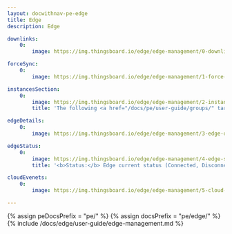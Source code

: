 ```yaml
---
layout: docwithnav-pe-edge
title: Edge 
description: Edge 

downlinks:
    0:
        image: https://img.thingsboard.io/edge/edge-management/0-downlinks-pe.webp

forceSync:
    0:
        image: https://img.thingsboard.io/edge/edge-management/1-force-sync-pe.webp

instancesSection:
    0:
        image: https://img.thingsboard.io/edge/edge-management/2-instances-pe.webp
        title: 'The following <a href="/docs/pe/user-guide/groups/" target="_blank">entity groups</a> and events can be managed: <ul><li><b>Manage edge user groups:</b> Organize and control user groups assigned to the Edge.</li><li><b>Manage edge asset groups:</b> Manage collections of assets (e.g., buildings, machines, or any other monitored entities) grouped at the Edge.</li><li><b>Manage edge device groups:</b> Administer groups of devices that are managed by the Edge.</li><li><b>Manage edge entity view groups:</b> Manage groups of entities filtered views (e.g., devices or assets) at the Edge to display specific subsets of data or contextual information. Read more about the Entity views in <a href="/docs/pe/user-guide/entity-views/" target="_blank">this article</a>.</li><li><b>Manage edge dashboard groups:</b> Manage groups of dashboards available at the Edge.</li><li><b>Manage edge scheduler events:</b> Define, configure, and manage scheduled events at the Edge. Read more about the Scheduler in <a href="/docs/pe/user-guide/scheduler/" target="_blank">this article</a>.</li><li><b>Manage edge rule chains:</b> Create, configure, and manage rule chains specifically for the Edge.</li><li><b>Manage edge integrations:</b> Configure and manage integrations at the Edge. Read more about the Platform Integrations in <a href="/docs/user-guide/integrations/" target="_blank">this article</a>.</li><li><b>Delete:</b> Remove the Edge and all related data.</li></ul>'

edgeDetails:
    0:
        image: https://img.thingsboard.io/edge/edge-management/3-edge-details-pe.webp

edgeStatus:
    0:
        image: https://img.thingsboard.io/edge/edge-management/4-edge-status-pe.webp
        title: '<b>Status:</b> Edge current status (Connected, Disconnected).<li><b>Name:</b> The name of the current Edge instance.</li><li><b>ID:</b> The identification code of the current Edge instance.</li><li><b>Type:</b> The "default" Edge type is by design.</li><li><b>Routing Key:</b> The Edge key used to install the instance.</li><li><b>Maximum amount of allowed devices:</b> The number of devices allowed by your <a href="/pricing/?section=thingsboard-edge&solution=edge-pay-as-you-go" target="_blank">price plan</a></li><li><b>Maximum amount of allowed assets:</b>The number of assets allowed by your <a href="/pricing/?section=thingsboard-edge&solution=edge-pay-as-you-go" target="_blank">price plan</a></li><li><b>Last time connected to/disconnected from cloud:</b> The date and time the instance is connected to/disconnected from Cloud. Displayed in a format YYYY-MM-DD H:Min:Sec.</li>'

cloudEvenets:
    0:
        image: https://img.thingsboard.io/edge/edge-management/5-cloud-events-pe.webp

---
```

{% assign peDocsPrefix = "pe/" %}
{% assign docsPrefix = "pe/edge/" %}
{% include /docs/edge/user-guide/edge-management.md %}
